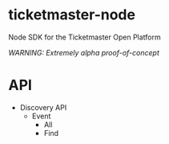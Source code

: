 # ticketmaster-node

Node SDK for the Ticketmaster Open Platform

*WARNING: Extremely alpha proof-of-concept*

# API
 - Discovery API
   - Event
     - All
     - Find
